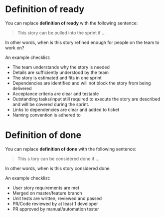 # Definition of ready 

You can replace **definition of ready** with the following sentence:

>This story can be pulled into the sprint if ... 

In other words, when is this story refined enough for people on the team to work on? 

An example checklist: 

* The team understands why the story is needed
* Details are sufficiently understood by the team 
* The story is estimated and fits in one sprint
* Dependencies are identified and will not block the story from being delivered
* Acceptance criteria are clear and testable
* Outstanding tasks/input still required to execute the story are described and will be covered during the sprint. 
* Links to dependencies are clear and added to ticket
* Naming convention is adhered to 

# Definition of done

You can replace **definition of done** with the following sentence: 

>This s tory can be considered done if ... 

In other words, when is this story considered done. 

An example checklist: 

* User story requirements are met
* Merged on master/feature branch
* Unit tests are written, reviewed and passed
* PR/Code reviewed by at least 1 developer
* PR approved by manual/automation tester 